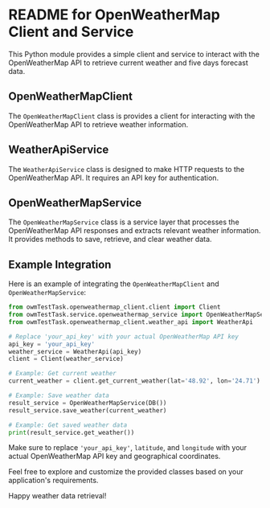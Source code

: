 # README for OpenWeatherMap Client and Service

This Python module provides a simple client and service to interact with the OpenWeatherMap API to retrieve current weather and five days forecast data.

## OpenWeatherMapClient 

The `OpenWeatherMapClient` class is provides a client for interacting with the OpenWeatherMap API to retrieve weather information.

##  WeatherApiService

The `WeatherApiService` class is designed to make HTTP requests to the OpenWeatherMap API. It requires an API key for authentication.


## OpenWeatherMapService

The `OpenWeatherMapService` class is a service layer that processes the OpenWeatherMap API responses and extracts relevant weather information. It provides methods to save, retrieve, and clear weather data.


## Example Integration

Here is an example of integrating the `OpenWeatherMapClient` and `OpenWeatherMapService`:

```python
from owmTestTask.openweathermap_client.client import Client
from owmTestTask.service.openweathermap_service import OpenWeatherMapService, DB
from owmTestTask.openweathermap_client.weather_api import WeatherApi

# Replace 'your_api_key' with your actual OpenWeatherMap API key
api_key = 'your_api_key'
weather_service = WeatherApi(api_key)
client = Client(weather_service)

# Example: Get current weather
current_weather = client.get_current_weather(lat='48.92', lon='24.71')

# Example: Save weather data
result_service = OpenWeatherMapService(DB())
result_service.save_weather(current_weather)

# Example: Get saved weather data
print(result_service.get_weather())
```

Make sure to replace `'your_api_key'`, `latitude`, and `longitude` with your actual OpenWeatherMap API key and geographical coordinates.

Feel free to explore and customize the provided classes based on your application's requirements.

Happy weather data retrieval!